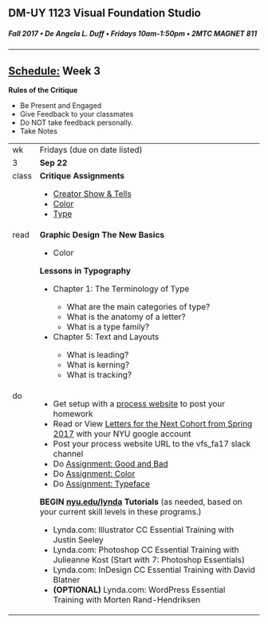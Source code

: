 ## DM-UY 1123 Visual Foundation Studio
##### Fall 2017 • De Angela L. Duff • Fridays 10am-1:50pm • 2MTC MAGNET 811

---
## [Schedule:](dm1123_schedule_overview.md) Week 3


<table>
<tr>
<td>wk</td>
<td>Fridays (due on date listed)</td>
</tr>
<tr>
  <td valign="top">3</td>
  <td valign="top"><strong>Sep 22</strong></td>
</tr>
<tr>
<td valign="top">class</td>
<td valign="top">
<strong>Critique Assignments</strong>
  <ul>  
  <li><a href="assigned_creator_show_and_tells.md">Creator Show &amp; Tells</a></li>
  <Li><a href="dm1123_color.md">Color</a></li>
  <li><a href="dm1123_typefaces.md">Type</a></li>
  </ul>
  </td>
<strong>Rules of the Critique</strong> 
<ul>
<li>Be Present and Engaged</li>
<li>Give Feedback to your classmates</li>
<li>Do NOT take feedback personally.</li>
<li>Take Notes</li>
</ul>
</tr>

<!-- homework -->
<tr>
  <td valign="top">read</td>
  <td>
  <strong>Graphic Design The New Basics</strong>
  <ul>
  <li>Color</li>
  </ul>
  <strong>Lessons in Typography</strong>
    <ul>
    <li>Chapter 1: The Terminology of Type</li>
        <ul> 
        <li>What are the main categories of type?</li>
        <li>What is the anatomy of a letter?</li>
        <li>What is a type family?</li>
        </ul>
    <li>Chapter 5: Text and Layouts</li>
        <ul> 
        <li>What is leading?</li>
        <li>What is kerning?</li>
        <li>What is tracking?</li>
        </ul>
    </ul>
  </td>
  
</tr>


<!-- do -->
<tr>
  <td valign="top">do</td>
  <td>
  <ul>
  <li>Get setup with a <a href="process_website.md" target="_blank">process website</a> to post your homework</li>
  <li>Read or View <a href="" target="_blank">Letters for the Next Cohort from Spring 2017</a> with your NYU google account</li>
  <li>Post your process website URL to the vfs_fa17 slack channel</li>
  <li>Do <a href="assignment_good_vs_bad.md">Assignment: Good and Bad</a></li>
  <li>Do <a href="dm1123_color.md">Assignment: Color</a></li>
  <li>Do <a href="dm1123_typefaces.md">Assignment: Typeface</a></li>
  </ul>
  <strong>BEGIN <a href="http://nyu.edu/lynda">nyu.edu/lynda</a> Tutorials</strong> (as needed, based on your current skill levels in these programs.)
  <ul>
  
  <li>Lynda.com: Illustrator CC Essential Training with Justin Seeley</li>
  <li>Lynda.com: Photoshop CC Essential Training with Julieanne Kost (Start with 7: Photoshop Essentials)</li>
  <li>Lynda.com: InDesign CC Essential Training with David Blatner</li>
  <li><b>(OPTIONAL)</b> Lynda.com: WordPress Essential Training with Morten Rand-Hendriksen</li>
  </ul></td>
</tr>
</table>